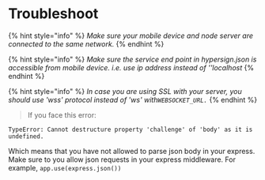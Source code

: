 # Troubleshoot



{% hint style="info" %}
_Make sure your mobile device and node server are connected to the same network._
{% endhint %}

{% hint style="info" %}
_Make sure the service end point in hypersign.json is accessible from mobile device. i.e. use ip address instead of ''localhost_
{% endhint %}

{% hint style="info" %}
_In case you are using SSL with your server, you should use 'wss' protocol instead of 'ws' with`WEBSOCKET_URL.`_
{% endhint %}

> If you face this error:&#x20;

```
TypeError: Cannot destructure property 'challenge' of 'body' as it is undefined.
```

Which means that you have not allowed to parse json body in your express. Make sure to you allow json requests in your express middleware. For example, `app.use(express.json())`



